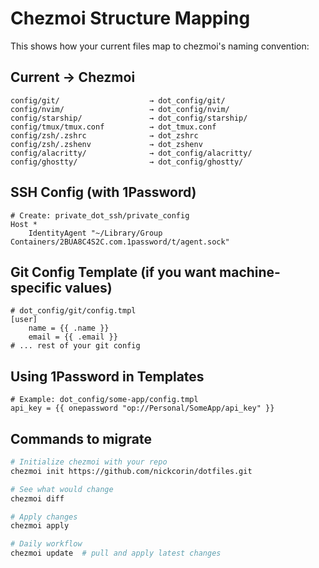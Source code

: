 # Chezmoi Structure Mapping

This shows how your current files map to chezmoi's naming convention:

## Current → Chezmoi

```
config/git/                    → dot_config/git/
config/nvim/                   → dot_config/nvim/
config/starship/               → dot_config/starship/
config/tmux/tmux.conf          → dot_tmux.conf
config/zsh/.zshrc              → dot_zshrc
config/zsh/.zshenv             → dot_zshenv
config/alacritty/              → dot_config/alacritty/
config/ghostty/                → dot_config/ghostty/
```

## SSH Config (with 1Password)

```
# Create: private_dot_ssh/private_config
Host *
    IdentityAgent "~/Library/Group Containers/2BUA8C4S2C.com.1password/t/agent.sock"
```

## Git Config Template (if you want machine-specific values)

```
# dot_config/git/config.tmpl
[user]
    name = {{ .name }}
    email = {{ .email }}
# ... rest of your git config
```

## Using 1Password in Templates

```
# Example: dot_config/some-app/config.tmpl
api_key = {{ onepassword "op://Personal/SomeApp/api_key" }}
```

## Commands to migrate

```bash
# Initialize chezmoi with your repo
chezmoi init https://github.com/nickcorin/dotfiles.git

# See what would change
chezmoi diff

# Apply changes
chezmoi apply

# Daily workflow
chezmoi update  # pull and apply latest changes
```